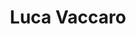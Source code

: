 ---
title: Luca Vaccaro
type: guests
slug: guests/lucavaccaro
linkedin: https://www.linkedin.com/in/luca-vaccaro-7408274b/
medium: 
twitter: https://twitter.com/0xVaccaro
github: https://github.com/lvaccaro
instagram: 
site: https://lvaccaro.github.io/
layout: "guestPage"
image: luca_vaccaro.jpg
bio: "Software Engineer @ Blockstream"
episodes:
    "Pointer[88]: Bitcoin vs All con Luca Vaccaro": "/p/pointer88-bitcoin-vs-all-con-luca-vaccaro/"
---